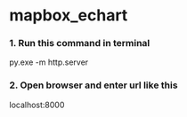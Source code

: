 # mapbox_echart

### 1. Run this command in terminal
py.exe -m http.server

### 2. Open browser and enter url like this
localhost:8000